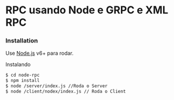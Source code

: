 # RPC usando Node e GRPC e XML RPC


### Installation

Use [Node.js](https://nodejs.org/) v6+ para rodar.

Instalando

```sh
$ cd node-rpc
$ npm install 
$ node /server/index.js //Roda o Server
$ node /client/nodex/index.js // Roda o Client
```
